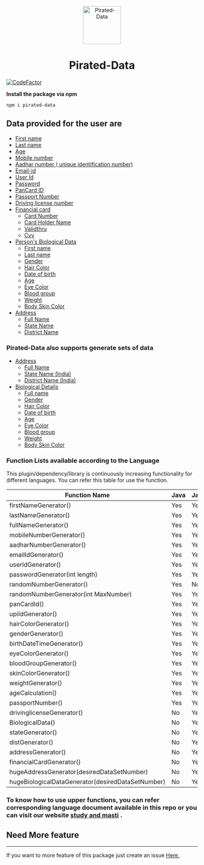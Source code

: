 
<p align="center">
  <a href="#">
    <img alt="Pirated-Data" src="https://github.com/satya319/pirated-data/blob/main/JavaScript/package/Images/pirated-data-logo.png?raw=true"width="100" height="100" />
  </a>
</p>
<h1 align="center">
 Pirated-Data
</h1>

 [![CodeFactor](https://www.codefactor.io/repository/github/studyandmasti/pirated-data/badge)](https://www.codefactor.io/repository/github/studyandmasti/pirated-data)
 
**Install the package via npm**
```
npm i pirated-data
```
## Data provided for the user are 

- [First name](#First-name)
- [Last name](#Last-name)
- [Age](#Age)
- [Mobile number](#Mobile-number)
- [Aadhar number ( unique identification number)](#Aadhar-number-(unique-identification-number))
- [Email-id](#Email-id)
- [User Id](#User-Id)
- [Password](#Password)
- [PanCard ID](#PanCard-ID)
- [Passport Number](#Passport-Number)
- [Driving license number](#Driving-license-number)
- [Financial card](#Financial-card)
  - [Card Number](#Card-Number)
  - [Card Holder Name](#Card-Holder-Name)
  - [Validthru](#Validthru)
  - [Cvv](#Cvv)
- [Person's Biological Data](#Person's-Biological-Data)
  - [First name](#First-name)
  - [Last name](#Last-name)
  - [Gender](#Gender)
  - [Hair Color](#Hair-Color)
  - [Date of birth](#Date-of-birth)
  - [Age](#Age)
  - [Eye Color](#Eye-Color)
  - [Blood group](#Blood-group)
  - [Weight](#Weight)
  - [Body Skin Color](#Body-Skin-Color)
- [Address](#Address)
  - [Full Name](#Full-Name)
  - [State Name](#State-Name)
  - [District Name](#District-Name)
### Pirated-Data also supports generate sets of data
- [Address](#Address)
  - [Full Name](#Full-Name)
  - [State Name (India)](#State-Name-(-India-))
  - [District Name (India)](#District-Name-(-India-))
- [Biological Details](#Biological-Details)
  - [Full name](#Full-name)
  - [Gender](#Gender)
  - [Hair Color](#Hair-Color)
  - [Date of birth](#Date-of-birth)
  - [Age](#Age)
  - [Eye Color](#Eye-Color)
  - [Blood group](#Blood-group)
  - [Weight](#Weight)
  - [Body Skin Color](#Body-Skin-Color)

### Function Lists available according to the Language

This plugin/dependency/library is continuously increasing functionality for different languages. You can refer this table for use the function.

| Function   Name | Java | JavaScript |
|---|---|---|
| firstNameGenerator() | Yes | Yes |
| lastNameGenerator() | Yes | Yes |
| fullNameGenerator() | Yes | Yes |
| mobileNumberGenerator() | Yes | Yes |
| aadharNumberGenerator() | Yes | Yes |
| emailIdGenerator() | Yes | Yes |
| userIdGenerator() | Yes | Yes |
| passwordGenerator(int length) | Yes | Yes |
| randomNumberGenerator() | Yes | No |
| randomNumberGenerator(int MaxNumber) | Yes | Yes |
| panCardId() | Yes | Yes |
| upiIdGenerator() | Yes | Yes |
| hairColorGenerator() | Yes | Yes |
| genderGenerator() | Yes | Yes |
| birthDateTimeGenerator() | Yes | Yes |
| eyeColorGenerator() | Yes | Yes |
| bloodGroupGenerator() | Yes | Yes |
| skinColorGenerator() | Yes | Yes |
| weightGenerator() | Yes | Yes |
| ageCalculation() | Yes | Yes |
| passportNumber() | Yes | Yes |
| drivinglicenseGenerator() | No | Yes |
| BiologicalData() | No | Yes |
| stateGenerator() | No | Yes |
| distGenerator() | No | Yes |
| addressGenerator() | No | Yes |
| financialCardGenerator() | No | Yes |
| hugeAddressGenerator(desiredDataSetNumber) | No | Yes |
| hugeBiologicalDataGenerator(desiredDataSetNumber) | No | Yes |

### To know how to use upper functions, you can refer corresponding language document available in this repo or you can visit our website [study and masti](https://studyandmasti.github.io/en/studyandmasti/home/) .

## Need More feature
_________________________________
If you want to more feature of this package just create an issue [Here.](https://github.com/satya319/pirated-data/issues)

